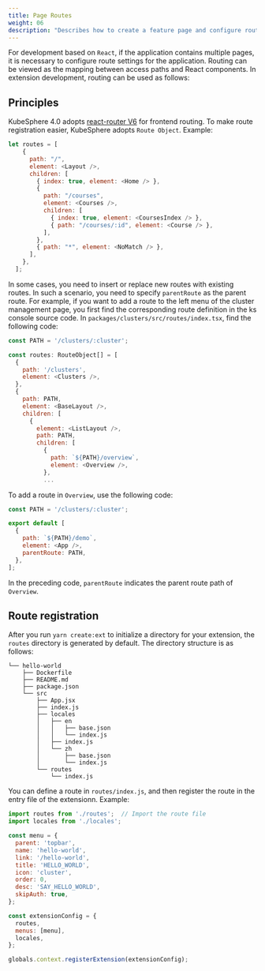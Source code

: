 ```yaml
---
title: Page Routes
weight: 06
description: "Describes how to create a feature page and configure route settings."
---
```


For development based on `React`, if the application contains multiple pages, it is necessary to configure route settings for the application. Routing can be viewed as the mapping between access paths and React components. In extension development, routing can be used as follows:

## Principles

KubeSphere 4.0 adopts [react-router V6](https://reactrouter.com/docs/en/v6) for frontend routing. To make route registration easier, KubeSphere adopts `Route Object`. Example:

```javascript
let routes = [
    {
      path: "/",
      element: <Layout />,
      children: [
        { index: true, element: <Home /> },
        {
          path: "/courses",
          element: <Courses />,
          children: [
            { index: true, element: <CoursesIndex /> },
            { path: "/courses/:id", element: <Course /> },
          ],
        },
        { path: "*", element: <NoMatch /> },
      ],
    },
  ];
```

In some cases, you need to insert or replace new routes with existing routes. In such a scenario, you need to specify `parentRoute` as the parent route. For example, if you want to add a route to the left menu of the cluster management page, you first find the corresponding route definition in the ks console source code. In `packages/clusters/src/routes/index.tsx`, find the following code:

```javascript
const PATH = '/clusters/:cluster';

const routes: RouteObject[] = [
  {
    path: '/clusters',
    element: <Clusters />,
  },
  {
    path: PATH,
    element: <BaseLayout />,
    children: [
      {
        element: <ListLayout />,
        path: PATH,
        children: [
          {
            path: `${PATH}/overview`,
            element: <Overview />,
          },
          ...
```

To add a route in `Overview`, use the following code:

```javascript
const PATH = '/clusters/:cluster';

export default [
  {
    path: `${PATH}/demo`,
    element: <App />,
    parentRoute: PATH,
  },
];
```
In the preceding code, `parentRoute` indicates the parent route path of `Overview`.

## Route registration

After you run `yarn create:ext` to initialize a directory for your extension, the `routes` directory is generated by default. The directory structure is as follows:

```shell
└── hello-world
    ├── Dockerfile
    ├── README.md
    ├── package.json
    └── src
        ├── App.jsx
        ├── index.js
        ├── locales
        │   ├── en
        │   │   ├── base.json
        │   │   └── index.js
        │   ├── index.js
        │   └── zh
        │       ├── base.json
        │       └── index.js
        └── routes
            └── index.js
```
You can define a route in `routes/index.js`, and then register the route in the entry file of the extensionn. Example:

```javascript
import routes from './routes';  // Import the route file
import locales from './locales';  

const menu = {
  parent: 'topbar',
  name: 'hello-world',
  link: '/hello-world',
  title: 'HELLO_WORLD',
  icon: 'cluster',
  order: 0,
  desc: 'SAY_HELLO_WORLD',
  skipAuth: true,
};

const extensionConfig = {
  routes,
  menus: [menu],
  locales,
};

globals.context.registerExtension(extensionConfig);
```
